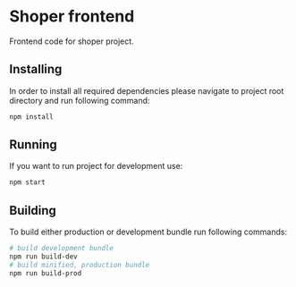 # Shoper frontend
Frontend code for shoper project.

## Installing
In order to install all required dependencies please navigate to project root directory and run following command:
```bash
npm install
```

## Running
If you want to run project for development use:
```bash
npm start
```

## Building
To build either production or development bundle run following commands:
```bash
# build development bundle
npm run build-dev
# build minified, production bundle
npm run build-prod
```